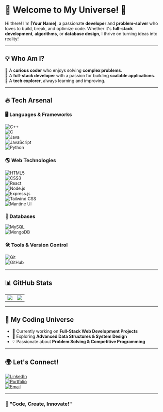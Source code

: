 # 🚀 Welcome to My Universe! 🌌  

Hi there! I'm **[Your Name]**, a passionate **developer** and **problem-solver** who loves to build, break, and optimize code. Whether it's **full-stack development**, **algorithms**, or **database design**, I thrive on turning ideas into reality!  

---

## 💡 Who Am I?  
🔹 A **curious coder** who enjoys solving **complex problems**.  
🔹 A **full-stack developer** with a passion for building **scalable applications**.  
🔹 A **tech explorer**, always learning and improving.  

---

## 🔥 Tech Arsenal  
### 🖥️ Languages & Frameworks  
![C++](https://img.shields.io/badge/C++-00599C?style=for-the-badge&logo=cplusplus&logoColor=white)  
![C](https://img.shields.io/badge/C-00599C?style=for-the-badge&logo=c&logoColor=white)  
![Java](https://img.shields.io/badge/Java-ED8B00?style=for-the-badge&logo=java&logoColor=white)  
![JavaScript](https://img.shields.io/badge/JavaScript-F7DF1E?style=for-the-badge&logo=javascript&logoColor=black)  
![Python](https://img.shields.io/badge/Python-3776AB?style=for-the-badge&logo=python&logoColor=white)  

### 🌎 Web Technologies  
![HTML5](https://img.shields.io/badge/HTML5-E34F26?style=for-the-badge&logo=html5&logoColor=white)  
![CSS3](https://img.shields.io/badge/CSS3-1572B6?style=for-the-badge&logo=css3&logoColor=white)  
![React](https://img.shields.io/badge/React-61DAFB?style=for-the-badge&logo=react&logoColor=black)  
![Node.js](https://img.shields.io/badge/Node.js-339933?style=for-the-badge&logo=nodedotjs&logoColor=white)  
![Express.js](https://img.shields.io/badge/Express.js-000000?style=for-the-badge&logo=express&logoColor=white)  
![Tailwind CSS](https://img.shields.io/badge/Tailwind_CSS-38B2AC?style=for-the-badge&logo=tailwind-css&logoColor=white)  
![Mantine UI](https://img.shields.io/badge/Mantine_UI-228be6?style=for-the-badge&logo=mantine&logoColor=white)  

### 📀 Databases  
![MySQL](https://img.shields.io/badge/MySQL-4479A1?style=for-the-badge&logo=mysql&logoColor=white)  
![MongoDB](https://img.shields.io/badge/MongoDB-47A248?style=for-the-badge&logo=mongodb&logoColor=white)  

### 🛠️ Tools & Version Control  
![Git](https://img.shields.io/badge/Git-F05032?style=for-the-badge&logo=git&logoColor=white)  
![GitHub](https://img.shields.io/badge/GitHub-181717?style=for-the-badge&logo=github&logoColor=white)  

---

## 📊 GitHub Stats  
<table>
  <tr>
    <td>
      <img src="https://github-readme-stats.vercel.app/api?username=your-github-username&show_icons=true&theme=radical" />
    </td>
    <td>
      <img src="https://github-readme-stats.vercel.app/api/top-langs/?username=your-github-username&layout=compact&theme=radical" />
    </td>
  </tr>
</table>

---

## 🚀 My Coding Universe  
- 🔭 Currently working on **Full-Stack Web Development Projects**  
- 🌱 Exploring **Advanced Data Structures & System Design**  
- 💡 Passionate about **Problem Solving & Competitive Programming**  

---

## 🌍 Let's Connect!  
[![LinkedIn](https://img.shields.io/badge/LinkedIn-0A66C2?style=for-the-badge&logo=linkedin&logoColor=white)](https://www.linkedin.com/in/your-linkedin/)  
[![Portfolio](https://img.shields.io/badge/Portfolio-000000?style=for-the-badge&logo=vercel&logoColor=white)](https://your-portfolio.com/)  
[![Email](https://img.shields.io/badge/Email-D14836?style=for-the-badge&logo=gmail&logoColor=white)](mailto:your-email@example.com)  

---

### 🚀 **"Code, Create, Innovate!"**  
